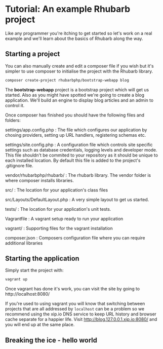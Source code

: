 Tutorial: An example Rhubarb project
====================================

Like any programmer you're itching to get started so let's work on a real example and we'll learn
about the basics of Rhubarb along the way.

## Starting a project

You can also manually create and edit a composer file if you wish but it's simpler to use composer to
initialise the project with the Rhubarb library.

``` bash
composer create-project rhubarbphp/bootstrap-webapp blog
```
The **bootstrap-webapp** project is a bootstrap project which will get us started. Also as you might have spotted
we're going to create a blog application. We'll build an engine to display blog articles and an admin to control it.

Once composer has finished you should have the following files and folders:

settings/app.config.php
:   The file which configures our application by chosing providers, setting up URL handlers, registering
schemas etc.

settings/site.config.php
:   A configuration file which controls site specific settings such as database credentials, logging levels
and developer mode. This file shouldn't be commited to your repository as it should be unique to each installed
location. By default this file is added to the project's .gitignore file.

vendor/rhubarbphp/rhubarb/
:   The rhubarb library. The vendor folder is where composer installs libraries.

src/
:   The location for your application's class files

src/Layouts/DefaultLayout.php
:   A very simple layout to get us started.

tests/
:   The location for your application's unit tests.

Vagrantfile
:   A vagrant setup ready to run your application

vagrant/
:   Supporting files for the vagrant installation

composer.json
:   Composers configuration file where you can require additional libraries

## Starting the application

Simply start the project with:

``` bash
vagrant up
```

Once vagrant has done it's work, you can visit the site by going to http://localhost:8080/

If you're used to using vagrant you will know that switching between projects that are all addressed
by `localhost` can be a problem so we recommend using the xip.io DNS service to keep URL history
and browser cache separate for a happier life. Visit http://blog.127.0.0.1.xip.io:8080/ and you
will end up at the same place.

## Breaking the ice - hello world

